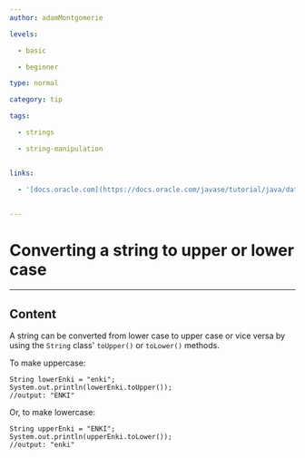 ```yaml
---
author: adamMontgomerie

levels:

  - basic

  - beginner

type: normal

category: tip

tags:

  - strings

  - string-manipulation


links:

  - '[docs.oracle.com](https://docs.oracle.com/javase/tutorial/java/data/manipstrings.html){website}'


---
```


# Converting a string to upper or lower case

---
## Content

A string can be converted from lower case to upper case or vice versa by using the `String` class' `toUpper()` or `toLower()` methods.

To make uppercase:
```
String lowerEnki = "enki";
System.out.println(lowerEnki.toUpper());
//output: "ENKI"

```

Or, to make lowercase:
```
String upperEnki = "ENKI";
System.out.println(upperEnki.toLower());
//output: "enki"
```

 
